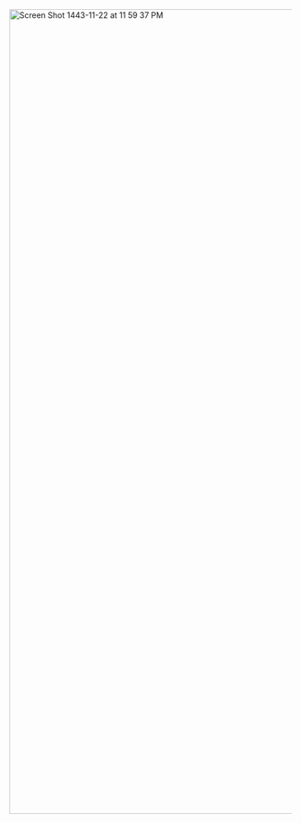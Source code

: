 <img width="1436" alt="Screen Shot 1443-11-22 at 11 59 37 PM" src="https://user-images.githubusercontent.com/83320125/174897045-3fa2b6ef-64f1-45b8-bc3e-d9867858e874.png">
